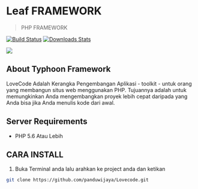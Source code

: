 # Leaf FRAMEWORK
> PHP FRAMEWORK

[![Build Status][travis-image]][travis-url]
[![Downloads Stats][npm-downloads]][npm-url]



![](header.png)

## About Typhoon Framework

LoveCode Adalah Kerangka Pengembangan Aplikasi - toolkit - untuk orang yang membangun situs web menggunakan PHP. Tujuannya adalah untuk memungkinkan Anda mengembangkan proyek lebih cepat daripada yang Anda bisa jika Anda menulis kode dari awal.

## Server Requirements

* PHP 5.6
   Atau Lebih


## CARA INSTALL

1. Buka Terminal anda lalu arahkan ke project anda dan ketikan

```sh
git clone https://github.com/panduwijaya/Lovecode.git
```

<!-- Markdown link & img dfn's -->
[npm-image]: https://img.shields.io/npm/v/datadog-metrics.svg?style=flat-square
[npm-url]: https://npmjs.org/package/datadog-metrics
[npm-downloads]: https://img.shields.io/npm/dm/datadog-metrics.svg?style=flat-square
[travis-image]: https://img.shields.io/travis/dbader/node-datadog-metrics/master.svg?style=flat-square
[travis-url]: https://travis-ci.org/dbader/node-datadog-metrics
[wiki]: https://github.com/yourname/yourproject/wiki

